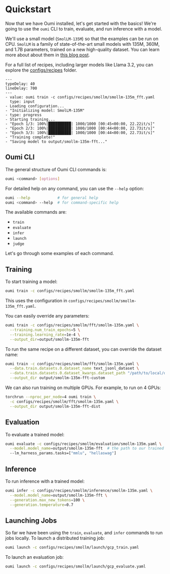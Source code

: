 # Quickstart

Now that we have Oumi installed, let's get started with the basics! We're going to use the `oumi` CLI to train, evaluate, and run inference with a model.

We'll use a small model (`SmolLM-135M`) so that the examples can be run on CPU. `SmolLM` is a family of state-of-the-art small models with 135M, 360M, and 1.7B parameters, trained on a new high-quality dataset. You can learn more about about them in [this blog post](https://huggingface.co/blog/smollm).

For a full list of recipes, including larger models like Llama 3.2, you can explore the [configs/recipes](https://github.com/oumi-ai/oumi/tree/main/configs/recipes) folder.

```{termynal} termynal:oumi-train
---
typeDelay: 40
lineDelay: 700
---
- value: oumi train -c configs/recipes/smollm/smollm-135m_fft.yaml
  type: input
- Loading configuration...
- "Initializing model: SmolLM-135M"
- type: progress
- Starting training...
- "Epoch 1/3: 100%|██████████| 1000/1000 [00:45<00:00, 22.22it/s]"
- "Epoch 2/3: 100%|██████████| 1000/1000 [00:44<00:00, 22.73it/s]"
- "Epoch 3/3: 100%|██████████| 1000/1000 [00:44<00:00, 22.73it/s]"
- "Training complete!"
- "Saving model to output/smollm-135m-fft..."
```

## Oumi CLI

The general structure of Oumi CLI commands is:

```bash
oumi <command> [options]
```

For detailed help on any command, you can use the `--help` option:

```bash
oumi --help            # for general help
oumi <command> --help  # for command-specific help
```

The available commands are:

- `train`
- `evaluate`
- `infer`
- `launch`
- `judge`

Let's go through some examples of each command.

## Training

To start training a model:

```bash
oumi train -c configs/recipes/smollm/smollm-135m_fft.yaml
```

This uses the configuration in `configs/recipes/smollm/smollm-135m_fft.yaml`.

You can easily override any parameters:

```bash
oumi train -c configs/recipes/smollm/fft/smollm-135m.yaml \
  --training.num_train_epochs=5 \
  --training.learning_rate=1e-4 \
  --output_dir=output/smollm-135m-fft
```

To run the same recipe on a different dataset, you can override the dataset name:

```bash
oumi train -c configs/recipes/smollm/fft/smollm-135m.yaml \
  --data.train.datasets.0.dataset_name text_jsonl_dataset \
  --data.train.datasets.0.dataset_kwargs.dataset_path "/path/to/local/dataset" \
  --output_dir output/smollm-135m-fft-custom
```

We can also run training on multiple GPUs. For example, to run on 4 GPUs:

```bash
torchrun --nproc_per_node=4 oumi train \
  -c configs/recipes/smollm/fft/smollm-135m.yaml \
  --output_dir output/smollm-135m-fft-dist
```

## Evaluation

To evaluate a trained model:

```bash
oumi evaluate -c configs/recipes/smollm/evaluation/smollm-135m.yaml \
  --model.model_name=output/smollm-135m-fft  # the path to our trained model \
  --lm_harness_params.tasks=["mmlu", "hellaswag"]
```

## Inference

To run inference with a trained model:

```bash
oumi infer -c configs/recipes/smollm/inference/smollm-135m.yaml \
  --model.model_name=output/smollm-135m-fft \
  --generation.max_new_tokens=100 \
  --generation.temperature=0.7
```

## Launching Jobs

So far we have been using the `train`, `evaluate`, and `infer` commands to run jobs locally.
To launch a distributed training job:

```bash
oumi launch -c configs/recipes/smollm/launch/gcp_train.yaml
```

To launch an evaluation job:

```bash
oumi launch -c configs/recipes/smollm/launch/gcp_evaluate.yaml
```
